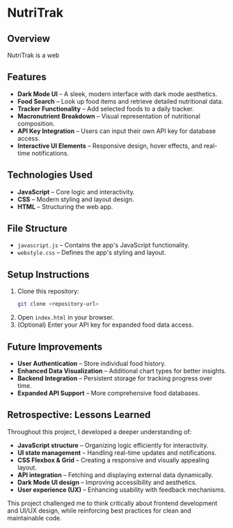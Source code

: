 # NutriTrak

## Overview
NutriTrak is a web
## Features
- **Dark Mode UI** – A sleek, modern interface with dark mode aesthetics.
- **Food Search** – Look up food items and retrieve detailed nutritional data.
- **Tracker Functionality** – Add selected foods to a daily tracker.
- **Macronutrient Breakdown** – Visual representation of nutritional composition.
- **API Key Integration** – Users can input their own API key for database access.
- **Interactive UI Elements** – Responsive design, hover effects, and real-time notifications.

## Technologies Used
- **JavaScript** – Core logic and interactivity.
- **CSS** – Modern styling and layout design.
- **HTML** – Structuring the web app.

## File Structure
- `javascript.js` – Contains the app's JavaScript functionality.
- `webstyle.css` – Defines the app's styling and layout.

## Setup Instructions
1. Clone this repository:
   ```sh
   git clone <repository-url>
   ```
2. Open `index.html` in your browser.
3. (Optional) Enter your API key for expanded food data access.

## Future Improvements
- **User Authentication** – Store individual food history.
- **Enhanced Data Visualization** – Additional chart types for better insights.
- **Backend Integration** – Persistent storage for tracking progress over time.
- **Expanded API Support** – More comprehensive food databases.

## Retrospective: Lessons Learned
Throughout this project, I developed a deeper understanding of:
- **JavaScript structure** – Organizing logic efficiently for interactivity.
- **UI state management** – Handling real-time updates and notifications.
- **CSS Flexbox & Grid** – Creating a responsive and visually appealing layout.
- **API integration** – Fetching and displaying external data dynamically.
- **Dark Mode UI design** – Improving accessibility and aesthetics.
- **User experience (UX)** – Enhancing usability with feedback mechanisms.

This project challenged me to think critically about frontend development and UI/UX design, while reinforcing best practices for clean and maintainable code.

